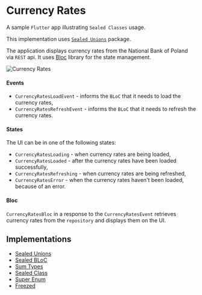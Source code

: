 # Currency Rates

A sample `Flutter` app illustrating `Sealed Classes` usage. 

This implementation uses [`Sealed Unions`](https://pub.dev/packages/sealed_unions/) package.

The application displays currency rates from the National Bank of Poland via `REST` api. It uses [Bloc](https://github.com/felangel/bloc/) library for the state management.

![Currency Rates](/screenshots/currency-rates.png "Currency Rates")

#### Events

- `CurrencyRatesLoadEvent` - informs the `BLoC` that it needs to load the currency rates,
- `CurrencyRatesRefreshEvent` - informs the `BLoC` that it needs to refresh the currency rates.

#### States

The UI can be in one of the following states:

- `CurrencyRatesLoading` - when currency rates are being loaded,
- `CurrencyRatesLoaded` - after the currency rates have been loaded successfully,
- `CurrencyRatesRefreshing` - when currency rates are being refreshed,
- `CurrencyRatesError` - when the currency rates haven't been loaded, because of an error.

#### Bloc

`CurrencyRatesBloc` in a response to the `CurrencyRatesEvent` retrieves currency rates from the `repository` and displays them on the UI.

## Implementations

- [Sealed Unions](https://github.com/klisiewicz/currency-rates/tree/sealed-unions/)
- [Sealed BLoC](https://github.com/klisiewicz/currency-rates/tree/sealed-bloc/)
- [Sum Types](https://github.com/klisiewicz/currency-rates/tree/sum-types/)
- [Sealed Class](https://github.com/klisiewicz/currency-rates/tree/sealed-class/)
- [Super Enum](https://github.com/klisiewicz/currency-rates/tree/super-enum/)
- [Freezed](https://github.com/klisiewicz/currency-rates/tree/freezed/)

